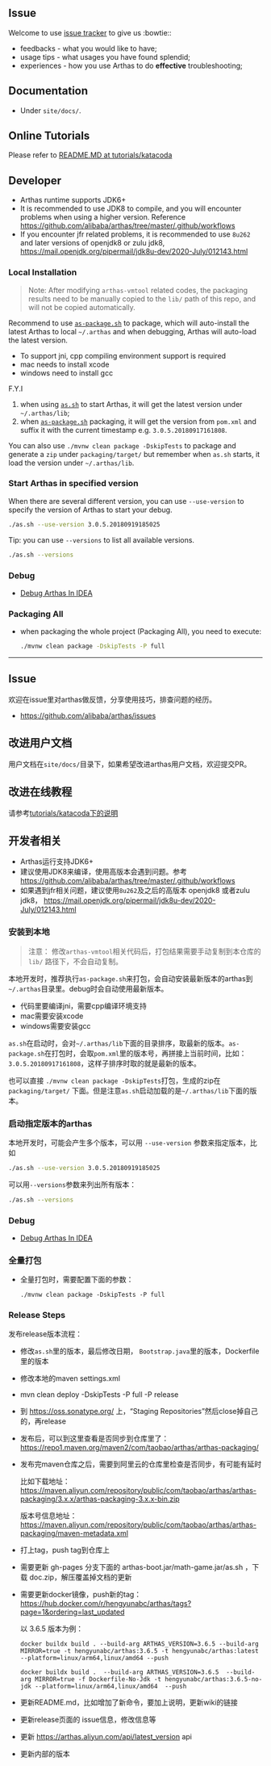 

## Issue

Welcome to use [issue tracker](https://github.com/alibaba/arthas/issues) to give us :bowtie::

* feedbacks - what you would like to have;
* usage tips - what usages you have found splendid;
* experiences - how you use Arthas to do **effective** troubleshooting;

## Documentation

* Under `site/docs/`.

## Online Tutorials

Please refer to [README.MD at tutorials/katacoda](tutorials/katacoda/README.md#contribution-guide)

## Developer

* Arthas runtime supports JDK6+
* It is recommended to use JDK8 to compile, and you will encounter problems when using a higher version. Reference https://github.com/alibaba/arthas/tree/master/.github/workflows
* If you encounter jfr related problems, it is recommended to use `8u262` and later versions of openjdk8 or zulu jdk8, https://mail.openjdk.org/pipermail/jdk8u-dev/2020-July/012143.html
### Local Installation

> Note: After modifying `arthas-vmtool` related codes, the packaging results need to be manually copied to the `lib/` path of this repo, and will not be copied automatically.

Recommend to use [`as-package.sh`](as-package.sh) to package, which will auto-install the latest Arthas to local `~/.arthas` and when debugging, Arthas will auto-load the latest version.

* To support jni, cpp compiling environment support is required
* mac needs to install xcode
* windows need to install gcc

F.Y.I
1. when using [`as.sh`](https://github.com/alibaba/arthas/blob/master/bin/as.sh) to start Arthas, it will get the latest version under `~/.arthas/lib`;
2. when [`as-package.sh`](as-package.sh) packaging, it will get the version from `pom.xml` and suffix it with the current timestamp e.g. `3.0.5.20180917161808`. 

You can also use `./mvnw clean package -DskipTests` to package and generate a `zip` under `packaging/target/` but remember when `as.sh` starts, it load the version under `~/.arthas/lib`.

### Start Arthas in specified version

When there are several different version, you can use `--use-version` to specify the version of Arthas to start your debug.

```bash
./as.sh --use-version 3.0.5.20180919185025
```

Tip: you can use `--versions` to list all available versions.

```bash
./as.sh --versions
```

### Debug

* [Debug Arthas In IDEA](https://github.com/alibaba/arthas/issues/222)

### Packaging All

* when packaging the whole project (Packaging All), you need to execute:

    ```bash
    ./mvnw clean package -DskipTests -P full
    ```

---



## Issue

欢迎在issue里对arthas做反馈，分享使用技巧，排查问题的经历。

* https://github.com/alibaba/arthas/issues

## 改进用户文档

用户文档在`site/docs/`目录下，如果希望改进arthas用户文档，欢迎提交PR。

## 改进在线教程

请参考[tutorials/katacoda下的说明](tutorials/katacoda/README_CN.md#贡献指南)

## 开发者相关

* Arthas运行支持JDK6+
* 建议使用JDK8来编译，使用高版本会遇到问题。参考 https://github.com/alibaba/arthas/tree/master/.github/workflows
* 如果遇到jfr相关问题，建议使用`8u262`及之后的高版本 openjdk8 或者zulu jdk8， https://mail.openjdk.org/pipermail/jdk8u-dev/2020-July/012143.html
### 安装到本地

> 注意： 修改`arthas-vmtool`相关代码后，打包结果需要手动复制到本仓库的 `lib/` 路径下，不会自动复制。

本地开发时，推荐执行`as-package.sh`来打包，会自动安装最新版本的arthas到`~/.arthas`目录里。debug时会自动使用最新版本。

* 代码里要编译jni，需要cpp编译环境支持
* mac需要安装xcode
* windows需要安装gcc


`as.sh`在启动时，会对`~/.arthas/lib`下面的目录排序，取最新的版本。`as-package.sh`在打包时，会取`pom.xml`里的版本号，再拼接上当前时间，比如： `3.0.5.20180917161808`，这样子排序时取的就是最新的版本。

也可以直接 `./mvnw clean package -DskipTests`打包，生成的zip在 `packaging/target/` 下面。但是注意`as.sh`启动加载的是`~/.arthas/lib`下面的版本。

### 启动指定版本的arthas

本地开发时，可能会产生多个版本，可以用 `--use-version` 参数来指定版本，比如

```bash
./as.sh --use-version 3.0.5.20180919185025
```

可以用`--versions`参数来列出所有版本：

```bash
./as.sh --versions
```

### Debug

* [Debug Arthas In IDEA](https://github.com/alibaba/arthas/issues/222)

### 全量打包


* 全量打包时，需要配置下面的参数：

    ```
    ./mvnw clean package -DskipTests -P full
    ```

### Release Steps

发布release版本流程：

* 修改`as.sh`里的版本，最后修改日期， `Bootstrap.java`里的版本，Dockerfile里的版本
* 修改本地的maven settings.xml
* mvn clean deploy -DskipTests -P full -P release

* 到 https://oss.sonatype.org/ 上，“Staging Repositories”然后close掉自己的，再release
* 发布后，可以到这里查看是否同步到仓库里了： https://repo1.maven.org/maven2/com/taobao/arthas/arthas-packaging/
* 发布完maven仓库之后，需要到阿里云的仓库里检查是否同步，有可能有延时

    比如下载地址： https://maven.aliyun.com/repository/public/com/taobao/arthas/arthas-packaging/3.x.x/arthas-packaging-3.x.x-bin.zip
    
    版本号信息地址： https://maven.aliyun.com/repository/public/com/taobao/arthas/arthas-packaging/maven-metadata.xml

* 打上tag，push tag到仓库上
* 需要更新 gh-pages 分支下面的 arthas-boot.jar/math-game.jar/as.sh ，下载 doc.zip，解压覆盖掉文档的更新
* 需要更新docker镜像，push新的tag：https://hub.docker.com/r/hengyunabc/arthas/tags?page=1&ordering=last_updated

    以 3.6.5 版本为例：
    ```
    docker buildx build . --build-arg ARTHAS_VERSION=3.6.5 --build-arg MIRROR=true -t hengyunabc/arthas:3.6.5 -t hengyunabc/arthas:latest --platform=linux/arm64,linux/amd64 --push 

    docker buildx build .  --build-arg ARTHAS_VERSION=3.6.5  --build-arg MIRROR=true -f Dockerfile-No-Jdk -t hengyunabc/arthas:3.6.5-no-jdk --platform=linux/arm64,linux/amd64  --push 
    ```
* 更新README.md，比如增加了新命令，要加上说明，更新wiki的链接
* 更新release页面的 issue信息，修改信息等
* 更新 https://arthas.aliyun.com/api/latest_version api
* 更新内部的版本
